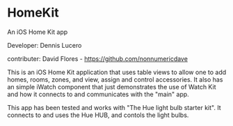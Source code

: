 # HomeKit
An iOS Home Kit app

Developer: Dennis Lucero

contributer: David Flores - https://github.com/nonnumericdave

This is an iOS Home Kit application that uses table views to allow one to add homes, rooms, zones, and view, assign and control accessories.
It also has an simple iWatch component that just demonstrates the use of Watch Kit and how it connects to and communicates with the "main" app.

This app  has been tested and works with  "The Hue light bulb starter kit".  It connects to and uses the Hue HUB, and contols the light bulbs.
